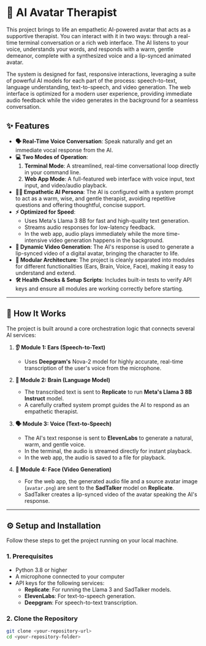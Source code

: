 # 🤖 AI Avatar Therapist

This project brings to life an empathetic AI-powered avatar that acts as a supportive therapist. You can interact with it in two ways: through a real-time terminal conversation or a rich web interface. The AI listens to your voice, understands your words, and responds with a warm, gentle demeanor, complete with a synthesized voice and a lip-synced animated avatar.

The system is designed for fast, responsive interactions, leveraging a suite of powerful AI models for each part of the process: speech-to-text, language understanding, text-to-speech, and video generation. The web interface is optimized for a modern user experience, providing immediate audio feedback while the video generates in the background for a seamless conversation.

## ✨ Features

- **🗣️ Real-Time Voice Conversation**: Speak naturally and get an immediate vocal response from the AI.
- **💻 Two Modes of Operation**:
    1.  **Terminal Mode**: A streamlined, real-time conversational loop directly in your command line.
    2.  **Web App Mode**: A full-featured web interface with voice input, text input, and video/audio playback.
- **👩‍🦳 Empathetic AI Persona**: The AI is configured with a system prompt to act as a warm, wise, and gentle therapist, avoiding repetitive questions and offering thoughtful, concise support.
- **⚡ Optimized for Speed**:
    - Uses Meta's Llama 3 8B for fast and high-quality text generation.
    - Streams audio responses for low-latency feedback.
    - In the web app, audio plays immediately while the more time-intensive video generation happens in the background.
- **🎥 Dynamic Video Generation**: The AI's response is used to generate a lip-synced video of a digital avatar, bringing the character to life.
- **🔌 Modular Architecture**: The project is cleanly separated into modules for different functionalities (Ears, Brain, Voice, Face), making it easy to understand and extend.
- **🛠️ Health Checks & Setup Scripts**: Includes built-in tests to verify API keys and ensure all modules are working correctly before starting.

---

## 🔧 How It Works

The project is built around a core orchestration logic that connects several AI services:

1.  **👂 Module 1: Ears (Speech-to-Text)**
    - Uses **Deepgram's** Nova-2 model for highly accurate, real-time transcription of the user's voice from the microphone.

2.  **🧠 Module 2: Brain (Language Model)**
    - The transcribed text is sent to **Replicate** to run **Meta's Llama 3 8B Instruct** model.
    - A carefully crafted system prompt guides the AI to respond as an empathetic therapist.

3.  **🗣️ Module 3: Voice (Text-to-Speech)**
    - The AI's text response is sent to **ElevenLabs** to generate a natural, warm, and gentle voice.
    - In the terminal, the audio is streamed directly for instant playback.
    - In the web app, the audio is saved to a file for playback.

4.  **🙂 Module 4: Face (Video Generation)**
    - For the web app, the generated audio file and a source avatar image (`avatar.png`) are sent to the **SadTalker** model on **Replicate**.
    - SadTalker creates a lip-synced video of the avatar speaking the AI's response.

---

## ⚙️ Setup and Installation

Follow these steps to get the project running on your local machine.

### 1. Prerequisites

- Python 3.8 or higher
- A microphone connected to your computer
- API keys for the following services:
    - **Replicate**: For running the Llama 3 and SadTalker models.
    - **ElevenLabs**: For text-to-speech generation.
    - **Deepgram**: For speech-to-text transcription.

### 2. Clone the Repository

```bash
git clone <your-repository-url>
cd <your-repository-folder>
